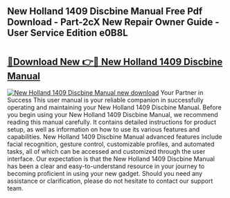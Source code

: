 ## New Holland 1409 Discbine Manual Free Pdf Download - Part-2cX New Repair Owner Guide - User Service Edition e0B8L

# <h2><a href="http://bc92181.oget.top/?id=New+Holland+1409+Discbine+Manual">🔗Download New 👉🔴 New Holland 1409 Discbine Manual</a></h2>

[![New Holland 1409 Discbine Manual new download](https://i.imgur.com/5g1atiW.png)](http://bc92181.oget.top/?id=New+Holland+1409+Discbine+Manual)
Your Partner in Success This user manual is your reliable companion in successfully operating and maintaining your New Holland 1409 Discbine Manual. Before you begin using your New Holland 1409 Discbine Manual, we recommend reading this manual carefully. It contains detailed instructions for product setup, as well as information on how to use its various features and capabilities. New Holland 1409 Discbine Manual advanced features include facial recognition, gesture control, customizable profiles, and automated tasks, all of which can be accessed and customized through the user interface. Our expectation is that the New Holland 1409 Discbine Manual has been a clear and easy-to-understand resource in your journey to becoming proficient in using your new gadget. Should you need any assistance or clarification, please do not hesitate to contact our support team.
